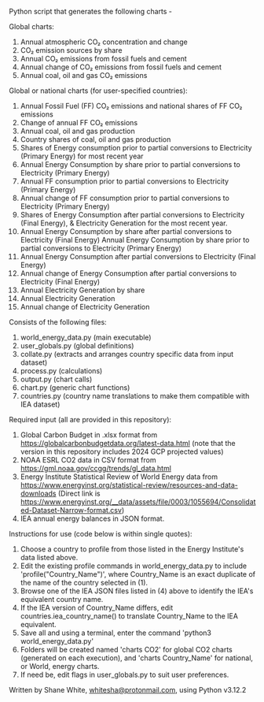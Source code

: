 Python script that generates the following charts -

Global charts:
1. Annual atmospheric CO₂ concentration and change
2. CO₂ emission sources by share
3. Annual CO₂ emissions from fossil fuels and cement
4. Annual change of CO₂ emissions from fossil fuels and cement
5. Annual coal, oil and gas CO₂ emissions

Global or national charts (for user-specified countries):
1. Annual Fossil Fuel (FF) CO₂ emissions and national shares of FF CO₂ emissions
2. Change of annual FF CO₂ emissions
3. Annual coal, oil and gas production
4. Country shares of coal, oil and gas production
5. Shares of Energy consumption prior to partial conversions to Electricity (Primary Energy) for most recent year
6. Annual Energy Consumption by share prior to partial conversions to Electricity (Primary Energy)
7. Annual FF consumption prior to partial conversions to Electricity (Primary Energy)
8. Annual change of FF consumption prior to partial conversions to Electricity (Primary Energy)
9. Shares of Energy Consumption after partial conversions to Electricity (Final Energy), & Electricity Generation for the most recent year.
10. Annual Energy Consumption by share after partial conversions to Electricity (Final Energy)
Annual Energy Consumption by share prior to partial conversions to Electricity (Primary Energy)
11. Annual Energy Consumption after partial conversions to Electricity (Final Energy)
12. Annual change of Energy Consumption after partial conversions to Electricity (Final Energy)
13. Annual Electricity Generation by share
14. Annual Electricity Generation
15. Annual change of Electricity Generation
   
Consists of the following files:
1. world_energy_data.py (main executable)
2. user_globals.py (global definitions)
3. collate.py (extracts and arranges country specific data from input dataset)
4. process.py (calculations)
5. output.py (chart calls)
6. chart.py (generic chart functions)
7. countries.py (country name translations to make them compatible with IEA dataset)

Required input (all are provided in this repository):
1. Global Carbon Budget in .xlsx format from https://globalcarbonbudgetdata.org/latest-data.html (note that the version in this repository includes 2024 GCP projected values)
2. NOAA ESRL CO2 data in CSV format from https://gml.noaa.gov/ccgg/trends/gl_data.html
3. Energy Institute Statistical Review of World Energy data from
   https://www.energyinst.org/statistical-review/resources-and-data-downloads
(Direct link is https://www.energyinst.org/__data/assets/file/0003/1055694/Consolidated-Dataset-Narrow-format.csv)
4. IEA annual energy balances in JSON format.

Instructions for use (code below is within single quotes):
1. Choose a country to profile from those listed in the Energy Institute's data listed above.
2. Edit the existing profile commands in world_energy_data.py to include 'profile("Country_Name")', where Country_Name is an exact duplicate of the name of the country selected in (1).
3. Browse one of the IEA JSON files listed in (4) above to identify the IEA's equivalent country name.
4. If the IEA version of Country_Name differs, edit countries.iea_country_name() to translate Country_Name to the IEA equivalent.
5. Save all and using a terminal, enter the command 'python3 world_energy_data.py'
6. Folders will be created named 'charts CO2' for global CO2 charts (generated on each execution), and 'charts Country_Name' for national, or World, energy charts.
7. If need be, edit flags in user_globals.py to suit user preferences.

Written by Shane White, whitesha@protonmail.com, using Python v3.12.2
